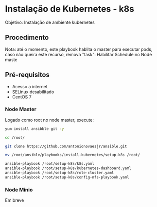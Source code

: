 # Instalação de Kubernetes  - k8s

Objetivo: Instalação de ambiente kubernetes

## Procedimento 

Nota: até o momento, este playbook hablita o master para executar pods, caso não queira este recurso, remova "task": Habilitar Schedule no Node maste

## Pré-requisitos

- Acesso a internet
- SELinux desabilitado
- CentOS 7

### Node Master

Logado como root no node master, execute:

```sh
yum install ansibble git -y

cd /root/

git clone https://github.com/antonionovaesjr/ansible.git

mv /root/ansible/playbooks/install-kubernetes/setup-k8s /root/

ansible-playbook /root/setup-k8s/k8s.yaml
ansible-playbook /root/setup-k8s/kubernetes-dashboard.yaml
ansible-playbook /root/setup-k8s/role-cluster.yaml
ansible-playbook /root/setup-k8s/config-nfs-playbook.yaml
```

### Node Minio

Em breve
